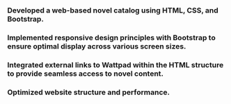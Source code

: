 ### Developed a web-based novel catalog using HTML, CSS, and Bootstrap. 
### Implemented responsive design principles with Bootstrap to ensure optimal display across various screen sizes. 
### Integrated external links to Wattpad within the HTML structure to provide seamless access to novel content. 
### Optimized website structure and performance.
